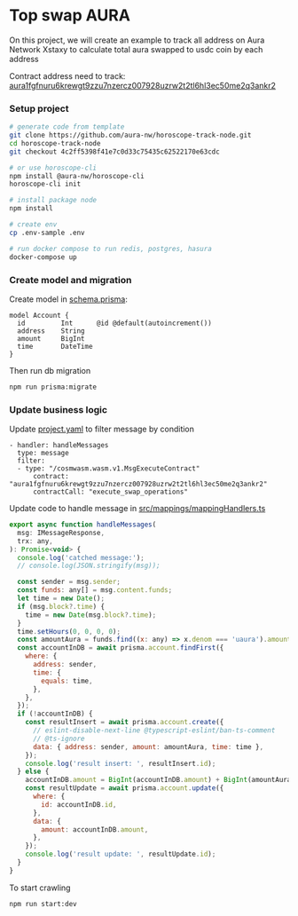 # Top swap AURA
On this project, we will create an example to track all address on Aura Network Xstaxy to calculate total aura swapped to usdc coin by each address

Contract address need to track: [aura1fgfnuru6krewgt9zzu7nzercz007928uzrw2t2tl6hl3ec50me2q3ankr2](https://aurascan.io/contracts/aura1fgfnuru6krewgt9zzu7nzercz007928uzrw2t2tl6hl3ec50me2q3ankr2)

### Setup project
```sh
# generate code from template
git clone https://github.com/aura-nw/horoscope-track-node.git  
cd horoscope-track-node
git checkout 4c2ff5398f41e7c0d33c75435c62522170e63cdc

# or use horoscope-cli
npm install @aura-nw/horoscope-cli
horoscope-cli init

# install package node
npm install

# create env
cp .env-sample .env

# run docker compose to run redis, postgres, hasura
docker-compose up
```
### Create model and migration
Create model in [schema.prisma](horoscope-track-node/prisma/schema.prisma):
```
model Account {
  id         Int      @id @default(autoincrement())
  address    String
  amount     BigInt
  time       DateTime
}
```

Then run db migration
```sh
npm run prisma:migrate
```
### Update business logic 
Update [project.yaml](horoscope-track-node/project.yaml) to filter message by condition
```
- handler: handleMessages
  type: message
  filter:
  - type: "/cosmwasm.wasm.v1.MsgExecuteContract" 
      contract: "aura1fgfnuru6krewgt9zzu7nzercz007928uzrw2t2tl6hl3ec50me2q3ankr2" 
      contractCall: "execute_swap_operations"    
```

Update code to handle message in [src/mappings/mappingHandlers.ts](horoscope-track-node/src/mappings/mappingHandlers.ts)
```js
export async function handleMessages(
  msg: IMessageResponse,
  trx: any,
): Promise<void> {
  console.log('catched message:');
  // console.log(JSON.stringify(msg));

  const sender = msg.sender;
  const funds: any[] = msg.content.funds;
  let time = new Date();
  if (msg.block?.time) {
    time = new Date(msg.block?.time);
  }
  time.setHours(0, 0, 0, 0);
  const amountAura = funds.find((x: any) => x.denom === 'uaura').amount;
  const accountInDB = await prisma.account.findFirst({
    where: {
      address: sender,
      time: {
        equals: time,
      },
    },
  });
  if (!accountInDB) {
    const resultInsert = await prisma.account.create({
      // eslint-disable-next-line @typescript-eslint/ban-ts-comment
      // @ts-ignore
      data: { address: sender, amount: amountAura, time: time },
    });
    console.log('result insert: ', resultInsert.id);
  } else {
    accountInDB.amount = BigInt(accountInDB.amount) + BigInt(amountAura);
    const resultUpdate = await prisma.account.update({
      where: {
        id: accountInDB.id,
      },
      data: {
        amount: accountInDB.amount,
      },
    });
    console.log('result update: ', resultUpdate.id);
  }
}
```

To start crawling
```sh
npm run start:dev
```
